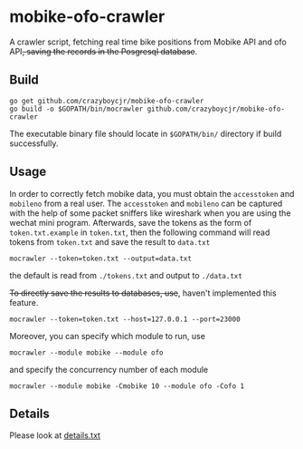 # mobike-ofo-crawler

A crawler script, fetching real time bike positions from Mobike API and ofo API<s>, saving the records in the Posgresql database</s>.

## Build
```
go get github.com/crazyboycjr/mobike-ofo-crawler
go build -o $GOPATH/bin/mocrawler github.com/crazyboycjr/mobike-ofo-crawler
```
The executable binary file should locate in `$GOPATH/bin/` directory if build successfully.

## Usage

In order to correctly fetch mobike data, you must obtain the `accesstoken` and `mobileno` from a real user. The `accesstoken` and `mobileno` can be captured with the help of some packet sniffers like wireshark when you are using the wechat mini program.
Afterwards, save the tokens as the form of `token.txt.example` in `token.txt`, then the following command will read tokens from `token.txt` and save the result to `data.txt`
```
mocrawler --token=token.txt --output=data.txt
```
the default is read from `./tokens.txt` and output to `./data.txt`

~~To directly save the results to databases, use~~, haven't implemented this feature.
```
mocrawler --token=token.txt --host=127.0.0.1 --port=23000
```

Moreover, you can specify which module to run, use
```
mocrawler --module mobike --module ofo
```
and specify the concurrency number of each module
```
mocrawler --module mobike -Cmobike 10 --module ofo -Cofo 1
```

## Details

Please look at [details.txt](https://github.com/crazyboycjr/mobike-ofo-crawler/blob/master/details.txt)

